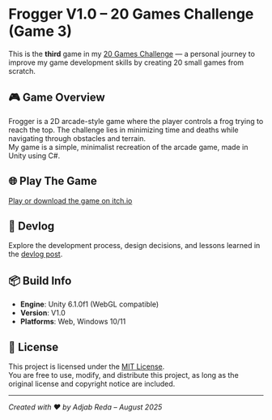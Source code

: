 # Frogger V1.0 – 20 Games Challenge (Game 3)

This is the **third** game in my [20 Games Challenge](https://20_games_challenge.gitlab.io/challenge/#3) — a personal journey to improve my game development skills by creating 20 small games from scratch.



## 🎮 Game Overview

Frogger is a 2D arcade-style game where the player controls a frog trying to reach the top. The challenge lies in minimizing time and deaths while navigating through obstacles and terrain.  
My game is a simple, minimalist recreation of the arcade game, made in Unity using C#.



## 🌐 Play The Game

[Play or download the game on itch.io](https://reda-adjab.itch.io/frogger-20gc)



## 📝 Devlog

Explore the development process, design decisions, and lessons learned in the [devlog post](#).



## 📦 Build Info

- **Engine**: Unity 6.1.0f1 (WebGL compatible)  
- **Version**: V1.0  
- **Platforms**: Web, Windows 10/11



## 📜 License

This project is licensed under the [MIT License](LICENSE).  
You are free to use, modify, and distribute this project, as long as the original license and copyright notice are included.

---

*Created with ❤️ by Adjab Reda – August 2025*
